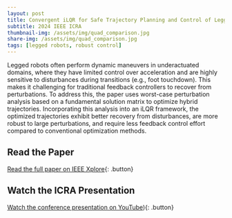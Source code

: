 ```yaml
---
layout: post
title: Convergent iLQR for Safe Trajectory Planning and Control of Legged Robots
subtitle: 2024 IEEE ICRA
thumbnail-img: /assets/img/quad_comparison.jpg
share-img: /assets/img/quad_comparison.jpg
tags: [legged robots, robust control]
---
```


<style>
  .button {
    display: inline-block;
    padding: 10px 15px;
    margin: 10px 0;
    font-size: 16px;
    color: #FFF5EE;
    background: #745EED;
    text-decoration: none;
    border-radius: 5px;
    font-weight: 600;
  }
  .button:hover { background: #745EED; color: #8BD1DA; }
</style>

Legged robots often perform dynamic maneuvers in underactuated domains, where they have limited control over acceleration and are highly sensitive to disturbances during transitions (e.g., foot touchdown). This makes it challenging for traditional feedback controllers to recover from perturbations. To address this, the paper uses worst-case perturbation analysis based on a fundamental solution matrix to optimize hybrid trajectories. Incorporating this analysis into an iLQR framework, the optimized trajectories exhibit better recovery from disturbances, are more robust to large perturbations, and require less feedback control effort compared to conventional optimization methods.

## Read the Paper  
[Read the full paper on IEEE Xplore](https://ieeexplore.ieee.org/document/9811782){: .button}

## Watch the ICRA Presentation  
[Watch the conference presentation on YouTube]([https://img.youtube.com/vi/EaUzGOmvvlM/0.jpg])){: .button}
